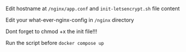 Edit hostname at `/nginx/app.conf` and `init-letsencrypt.sh` file content

Edit your what-ever-nginx-config in `/nginx` directory

Dont forget to chmod +x the init file!!!

Run the script before `docker compose up`


